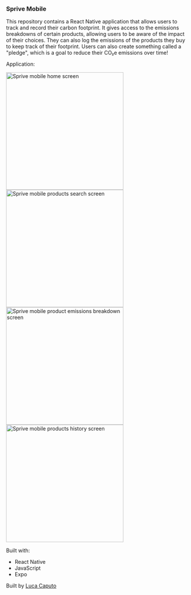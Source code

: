 ### Sprive Mobile

This repository contains a React Native application that allows users to track and record their carbon footprint. It gives access to the emissions breakdowns 
of certain products, allowing users to be aware of the impact of their choices. They can also log the emissions of the products they buy to keep track of their
footprint. Users can also create something called a "pledge", which is a goal to reduce their CO₂e emissions over time!

Application:

<div>
  <img width="auto" height="320" margin="30px 60px" alt="Sprive mobile home screen" src="https://github.com/lucspt/sprive-mobile/assets/149544385/240c31dc-a948-45a7-ae4a-e5c01e1f1e94">
</div>
<div>
  <img width="auto" height="320" margin="30px 60px" alt="Sprive mobile products search screen" src="https://github.com/lucspt/sprive-mobile/assets/149544385/71068b5e-150b-4467-9b7e-33584c9d89e4">
</div>
<div>
  <img width="auto" height="320" margin="30px 60px" alt="Sprive mobile product emissions breakdown screen" src="https://github.com/lucspt/sprive-mobile/assets/149544385/9c2c0e66-f8b5-4c25-9bc5-3dfaf596d8df">
</div>
<div>
  <img width="auto" height="320" margin="60" alt="Sprive mobile products history screen" src="https://github.com/lucspt/sprive-mobile/assets/149544385/e0497c6d-b48b-4a67-b53e-abcb8b676526">
</div>

Built with:
  - React Native 
  - JavaScript
  - Expo

Built by [Luca Caputo](https://github.com/lucspt)
